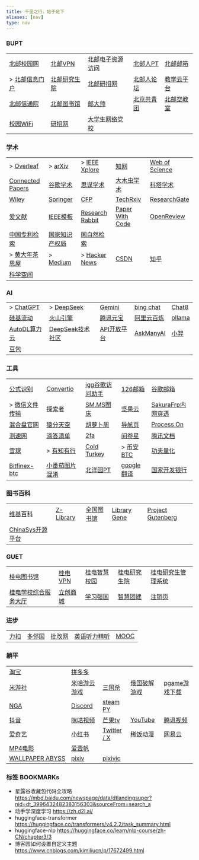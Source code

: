 ```yaml
---
title: 千里之行，始于足下
aliases: [nav]
type: nav
---
```


### BUPT

|                                                    |                                             |                                          |                                       |                                                                                               |
| -------------------------------------------------- | ------------------------------------------- | ---------------------------------------- | ------------------------------------- | --------------------------------------------------------------------------------------------- |
| [北邮校园网](https://netaccount.bupt.edu.cn/auth/login) | [北邮VPN](https://webvpn.bupt.edu.cn/login)   | [北邮电子资源访问](https://libcon.bupt.edu.cn/)  | [北邮人PT](https://byr.pt/login.php)     | [北邮邮箱](https://mail.bupt.edu.cn/	)                                                            |
| > [北邮信息门户](http://my.bupt.edu.cn/)                 | [北邮研究生院](https://grs.bupt.edu.cn/)          | [北邮研招网](https://yzb.bupt.edu.cn/	)       | [北邮人论坛](https://bbs.byr.cn/#!default) | [教学云平台](https://ucloud.bupt.edu.cn/?ticket=ST-173929-T-pRITORPlHRMRUfo6l-SPb5V4Qc94b400b8f02) |
| [北邮信通院](https://sice.bupt.edu.cn/index.htm)        | [北邮图书馆](https://lib.bupt.edu.cn/index.html) | [邮大师](https://umaster.bupt.edu.cn/login) | [北京共青团](https://www.bjyouth.net/)     | [北邮空教室](https://ec.jray.xyz/)                                                                 |
| [校园WiFi](http://10.3.8.211/)                       | [研招网](https://yz.chsi.com.cn/)              |    [大学生网络党校](http://www.uucps.edu.cn/)                                      |                                       |                                                                                               |

### 学术

|                                                                             |                                                                                        |                                                   |                                                |                                                 |
| --------------------------------------------------------------------------- | -------------------------------------------------------------------------------------- | ------------------------------------------------- | ---------------------------------------------- | ----------------------------------------------- |
| > [Overleaf](https://www.overleaf.com/project)                              | > [arXiv](https://arxiv.org/)                                                          | > [IEEE Xplore](https://ieeexplore.ieee.org)      | [知网](https://www.cnki.net/)                  | [Web of Science](https://www.webofscience.com/) |
| [Connected Papers](https://www.connectedpapers.com/	)                       | [谷歌学术](https://scholar.google.com/schhp?hl=zh-CN)                                  | [思谋学术](https://ac.scmor.com/)                 | [大木虫学术](http://4243.net/)                 | [科塔学术](https://site.sciping.com/)           |
| [Wiley](https://onlinelibrary.wiley.com)                                    | [Springer](https://link.springer.com/)                                                 | [CFP](https://www.easychair.org/cfp/)             | [TechRxiv](https://www.techrxiv.org/)          | [ResearchGate](https://www.researchgate.net/)   |
| [爱文献](https://ijournal.topeditsci.com/)                                  | [IEEE模板](https://template-selector.ieee.org/secure/templateSelector/publicationType) | [Research Rabbit](https://researchrabbitapp.com/) | [Paper With Code](https://paperswithcode.com/) | [OpenReview](https://openreview.net/)           |
| [中国专利检索](https://pss-system.cponline.cnipa.gov.cn/conventionalSearch) | [国家知识产权局](http://epub.cnipa.gov.cn/Index)                                       | [国自然检索](https://kd.nsfc.cn/finalProjectInit) |                                                |                                                 |
| > [黄大年茶思屋](https://www.chaspark.com/)                                 | > [Medium](https://medium.com/)                                                        | > [Hacker News](https://news.ycombinator.com/)    | [CSDN](https://www.csdn.net/)                  | [知乎](https://www.zhihu.com/)                  |
| [科学空间](https://spaces.ac.cn/)                                           |                                                                                        |                                                   |                                                |                                                 |


### AI
|                                                                           |                                                |                                                                 |                                                                                                                                                                                                                                                           |                                   |
| ------------------------------------------------------------------------- | ---------------------------------------------- | --------------------------------------------------------------- | --------------------------------------------------------------------------------------------------------------------------------------------------------------------------------------------------------------------------------------------------------- | --------------------------------- |
| > [ChatGPT](https://chat.openai.com/chat)                                 | > [DeepSeek](https://www.deepseek.com/)        | [Gemini](https://gemini.google.com/app?utm_source=app_launcher) | [bing chat](https://www.bing.com/new)                                                                                                                                                                                                                     | [Chat8](https://chat86.co/524395) |
| [硅基流动](https://cloud.siliconflow.cn/models)                           | [火山引擎](https://www.volcengine.com/)        | [腾讯元宝](https://yuanbao.tencent.com/chat/naQivTmsDa)         | [阿里云百炼](https://account.aliyun.com/login/login.htm?oauth_callback=https%3A%2F%2Fbailian.console.aliyun.com%2F%3Fspm%3Da2c4g.11186623.0.0.77b179800zVrkt%26accounttraceid%3D55a4b7f2d9a644898e2b67c3a8312f39vggz&clearRedirectCookie=1&lang=zh#/home) | [ollama](https://ollama.com/)     |
| [AutoDL算力云](https://www.autodl.com/)                                   | [DeepSeek技术社区](https://deepseek.csdn.net/) | [API开放平台](https://open.askmany.chat/)                       | [AskManyAI](https://askmany.cn/)                                                                                                                                                                                                                          | [小羿](https://xiaoyi.vc/)        |
| [豆包](https://www.doubao.com/chat/) |                                                |                                                                 |                                                                                                                                                                                                                                                           |                                   |


### 工具

|                                                                      |                                                          |                                           |                                                                         |                                                                           |
| -------------------------------------------------------------------- | -------------------------------------------------------- | ----------------------------------------- | ----------------------------------------------------------------------- | ------------------------------------------------------------------------- |
| [公式识别](https://simpletex.cn/ai/latex_ocr)                        | [Convertio](https://convertio.co/zh/)                    | [igg谷歌访问助手](http://iguge.net/)      | [126邮箱](https://mail.126.com/)                                        | [谷歌邮箱](https://mail.google.com/)                                      |
| > [微信文件传输](https://szfilehelper.weixin.qq.com/)                | [探索者](https://www.cryxr.xyz/#/dashboard)              | [SM.MS图床](https://smms.app/home/)       | [坚果云](https://www.jianguoyun.com/)                                   | [SakuraFrp内网穿透](https://www.natfrp.com/user/)                         |
| [混合盘官网](https://hunhepan.com/)                                  | [猿分天空](https://yftk.fun/)                            | [胡萝卜周](https://www.huluobuzhou.com/)  | [导航页](https://xydh.fun/puwei)                                        | [Process On](https://www.processon.com/login "在线思维导图")              |
| [测速网](https://myplugin.speedtest.cn/)                             | [滴答清单](https://dida365.com/webapp/#c/all/calendar/m) | [2fa](https://2fa.live/)                  | [问卷星](https://www.wjx.cn/newwjx/manage/myquestionnaires.aspx)        | [腾讯文档](https://docs.qq.com/)                                          |
| [雪球](https://xueqiu.com/)                                          | > [有知有行](https://youzhiyouxing.cn/)                  | [Cold Turkey](https://getcoldturkey.com/) | > [币安BTC](https://www.binance.com/zh-CN/futures/BTCUSDT)              | [功夫量化](https://www.kungfu-trader.com/index.php/2024/05/11/article31/) |
| [ Bitfinex-btc](https://trading.bitfinex.com/t/BTC:UST?type=exchange) | [小番茄图片混淆](https://xfqtphx.netlify.app/)           | [北洋园PT](https://tjupt.org/)            | [google翻译](https://translate.google.com/?sl=en&tl=zh-CN&op=translate) | [国家开发银行](https://sls.cdb.com.cn/#/login)                            | 


### 图书百科

|                                                                |                                   |                                              |                                   |                                             |
| -------------------------------------------------------------- | --------------------------------- | -------------------------------------------- | --------------------------------- | ------------------------------------------- |
| [维基百科](https://en.wikipedia.org/wiki/Main_Page)            | [Z-Library](https://zh.z-lib.gs/) | [全国图书馆](http://www.ucdrs.superlib.net/) | [Library Gene](http://libgen.rs/) | [Project Gutenberg](https://gutenberg.org/) |
| [ChinaSys开源平台](https://chinasys.org/opensource/index.html) |                                   |                                              |                                   |                                             |

### GUET

|       |       |       |       |       |
|-------|-------|-------|-------|-------|
| [桂电图书馆](https://www.guet.edu.cn/lib/) | [桂电VPN](https://v.guet.edu.cn/) | [桂电智慧校园](https://iw.guet.edu.cn/) | [桂电研究生院](https://www.guet.edu.cn/gra/_t14/) | [桂电研究生管理系统](https://yjsjy.guet.edu.cn/(S(hyaus1mtmttirosr2pyiqmdc))/home/stulogin) |
| [桂电学校综合服务大厅](https://cas.guet.edu.cn/authserver/login?service=https%3A%2F%2Ffwdt.guet.edu.cn%2FEIP%2Fuser%2Findex) | [立创商城](https://www.szlcsc.com/) | [学习强国](https://www.xuexi.cn/) | [智慧团建](https://zhtj.youth.cn/zhtj/) | [注销页](http://10.0.1.5/) |


### 进步

|       |       |       |       |       |
|-------|-------|-------|-------|-------|
| [力扣](https://leetcode.cn/) | [多邻国](https://www.duolingo.com/)  | [批改网](http://www.pigai.org/) | [英语听力精听](https://www.youzack.com/) |  [MOOC](https://www.icourse163.org/) |


### 躺平

|                                                               |                                                  |                                                               |                                       |                                         |
| ------------------------------------------------------------- | ------------------------------------------------ | ------------------------------------------------------------- | ------------------------------------- | --------------------------------------- |
| [淘宝](https://www.taobao.com/)                               | [拼多多](https://www.pinduoduo.com/)             |                                                               |                                       |                                         |
| [米游社](https://www.miyoushe.com/)                           | [米哈游云游戏](https://mhyy.mihoyo.com/)         | [三国杀](https://web.sanguosha.com/220/h5_2/index_210000.php) | [俄国破解游戏](https://byruthub.org/) | [pgame游戏下载](https://www.pgame.vip/) |
| [NGA](https://ngabbs.com/)                                    | [Discord](https://discord.com/shop)              | [steam PY](https://steampy.com/cdKey/cdKey)                   |                                       |                                         |
| [抖音](https://www.douyin.com/)                               | [咪咕视频](https://www.miguvideo.com/p/channel/) | [芒果tv](https://www.mgtv.com/)                               | [YouTube](https://www.youtube.com/)   | [腾讯视频](https://v.qq.com/)           |
| [爱奇艺](https://www.iqiyi.com/)                              | [小红书](https://www.xiaohongshu.com)            | [Twitter / X](https://twitter.com/home)                       | [稀饭动漫](https://dick.xfani.com/)   | [网易云](https://music.163.com/)        |
| [MP4电影](https://www.sump4.cc/ "MP4电影下载，磁链")          |   [爱壹帆](https://www.yfsp.tv/)                                               |                                                               |                                       |                                         |
| [WALLPAPER ABYSS](https://wall.alphacoders.com/?lang=Chinese) | [pixiv](https://www.pixiv.net/)                  | [pixivic](https://pixivic.com/?VNK=a7b72159)                  |                                       |                                         |

### 标签 BOOKMARKs

- 星露谷收藏包代码全攻略 https://mbd.baidu.com/newspage/data/dtlandingsuper?nid=dt_3996432482383156303&sourceFrom=search_a
- 动手学深度学习 https://zh.d2l.ai/
- huggingface-transformer https://huggingface.co/transformers/v4.2.2/task_summary.html
- huggingface-nlp https://huggingface.co/learn/nlp-course/zh-CN/chapter3/3
- 博客园如何设置自定义主题 https://www.cnblogs.com/kimiliucn/p/17672499.html

